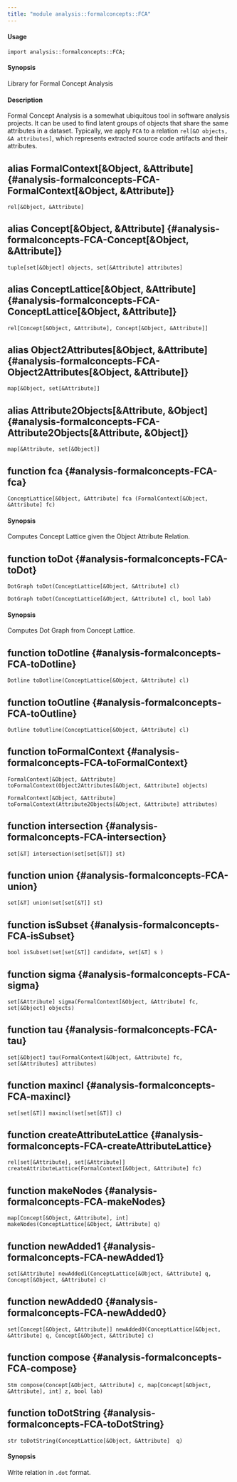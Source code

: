 ```yaml
---
title: "module analysis::formalconcepts::FCA"
---
```


#### Usage

`import analysis::formalconcepts::FCA;`


#### Synopsis

Library for Formal Concept Analysis

#### Description

Formal Concept Analysis is a somewhat ubiquitous tool in software analysis projects. 
It can be used to find latent groups of objects that share the same attributes in a dataset. 
Typically, we apply `FCA` to a relation `rel[&O objects, &A attributes]`, which represents
extracted source code artifacts and their attributes.


## alias FormalContext[&Object, &Attribute] {#analysis-formalconcepts-FCA-FormalContext[&Object, &Attribute]}

```rascal
rel[&Object, &Attribute]

```

## alias Concept[&Object, &Attribute] {#analysis-formalconcepts-FCA-Concept[&Object, &Attribute]}

```rascal
tuple[set[&Object] objects, set[&Attribute] attributes]

```

## alias ConceptLattice[&Object, &Attribute] {#analysis-formalconcepts-FCA-ConceptLattice[&Object, &Attribute]}

```rascal
rel[Concept[&Object, &Attribute], Concept[&Object, &Attribute]]

```

## alias Object2Attributes[&Object, &Attribute] {#analysis-formalconcepts-FCA-Object2Attributes[&Object, &Attribute]}

```rascal
map[&Object, set[&Attribute]]

```

## alias Attribute2Objects[&Attribute, &Object] {#analysis-formalconcepts-FCA-Attribute2Objects[&Attribute, &Object]}

```rascal
map[&Attribute, set[&Object]]

```

## function fca {#analysis-formalconcepts-FCA-fca}

```rascal
ConceptLattice[&Object, &Attribute] fca (FormalContext[&Object, &Attribute] fc)

```


#### Synopsis

Computes Concept Lattice given the Object Attribute Relation.

## function toDot {#analysis-formalconcepts-FCA-toDot}

```rascal
DotGraph toDot(ConceptLattice[&Object, &Attribute] cl)

DotGraph toDot(ConceptLattice[&Object, &Attribute] cl, bool lab)

```


#### Synopsis

Computes Dot Graph from Concept Lattice.

## function toDotline {#analysis-formalconcepts-FCA-toDotline}

```rascal
Dotline toDotline(ConceptLattice[&Object, &Attribute] cl)

```

## function toOutline {#analysis-formalconcepts-FCA-toOutline}

```rascal
Outline toOutline(ConceptLattice[&Object, &Attribute] cl)

```

## function toFormalContext {#analysis-formalconcepts-FCA-toFormalContext}

```rascal
FormalContext[&Object, &Attribute] toFormalContext(Object2Attributes[&Object, &Attribute] objects)

FormalContext[&Object, &Attribute] toFormalContext(Attribute2Objects[&Object, &Attribute] attributes)

```

## function intersection {#analysis-formalconcepts-FCA-intersection}

```rascal
set[&T] intersection(set[set[&T]] st)

```

## function union {#analysis-formalconcepts-FCA-union}

```rascal
set[&T] union(set[set[&T]] st)

```

## function isSubset {#analysis-formalconcepts-FCA-isSubset}

```rascal
bool isSubset(set[set[&T]] candidate, set[&T] s )

```

## function sigma {#analysis-formalconcepts-FCA-sigma}

```rascal
set[&Attribute] sigma(FormalContext[&Object, &Attribute] fc, set[&Object] objects)

```

## function tau {#analysis-formalconcepts-FCA-tau}

```rascal
set[&Object] tau(FormalContext[&Object, &Attribute] fc, set[&Attributes] attributes)

```

## function maxincl {#analysis-formalconcepts-FCA-maxincl}

```rascal
set[set[&T]] maxincl(set[set[&T]] c)

```

## function createAttributeLattice {#analysis-formalconcepts-FCA-createAttributeLattice}

```rascal
rel[set[&Attribute], set[&Attribute]] createAttributeLattice(FormalContext[&Object, &Attribute] fc)

```

## function makeNodes {#analysis-formalconcepts-FCA-makeNodes}

```rascal
map[Concept[&Object, &Attribute], int] makeNodes(ConceptLattice[&Object, &Attribute] q)

```

## function newAdded1 {#analysis-formalconcepts-FCA-newAdded1}

```rascal
set[&Attribute] newAdded1(ConceptLattice[&Object, &Attribute] q,  Concept[&Object, &Attribute] c)

```

## function newAdded0 {#analysis-formalconcepts-FCA-newAdded0}

```rascal
set[Concept[&Object, &Attribute]] newAdded0(ConceptLattice[&Object, &Attribute] q, Concept[&Object, &Attribute] c)

```

## function compose {#analysis-formalconcepts-FCA-compose}

```rascal
Stm compose(Concept[&Object, &Attribute] c, map[Concept[&Object, &Attribute], int] z, bool lab)

```

## function toDotString {#analysis-formalconcepts-FCA-toDotString}

```rascal
str toDotString(ConceptLattice[&Object, &Attribute]  q)

```


#### Synopsis

Write relation in `.dot` format.

